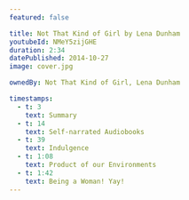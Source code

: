 ```yaml
---
featured: false

title: Not That Kind of Girl by Lena Dunham
youtubeId: NMeY5zijGHE
duration: 2:34
datePublished: 2014-10-27
image: cover.jpg

ownedBy: Not That Kind of Girl, Lena Dunham

timestamps:
  - t: 3
    text: Summary
  - t: 14
    text: Self-narrated Audiobooks
  - t: 39
    text: Indulgence
  - t: 1:08
    text: Product of our Environments
  - t: 1:42
    text: Being a Woman! Yay!
---
```

